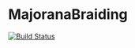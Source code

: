 # MajoranaBraiding

[![Build Status](https://github.com/cvsvensson/MajoranaBraiding/actions/workflows/CI.yml/badge.svg?branch=main)](https://github.com/cvsvensson/MajoranaBraiding/actions/workflows/CI.yml?query=branch%3Amain)
